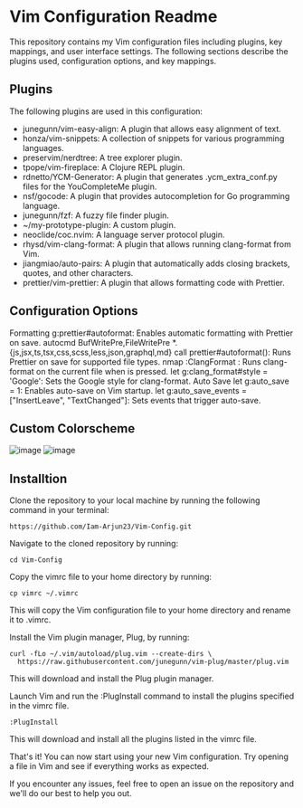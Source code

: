 # Vim Configuration Readme
This repository contains my Vim configuration files including plugins, key mappings, and user interface settings. The following sections describe the plugins used, configuration options, and key mappings.

## Plugins
The following plugins are used in this configuration:

- junegunn/vim-easy-align: A plugin that allows easy alignment of text.
- honza/vim-snippets: A collection of snippets for various programming languages.
- preservim/nerdtree: A tree explorer plugin.
- tpope/vim-fireplace: A Clojure REPL plugin.
- rdnetto/YCM-Generator: A plugin that generates .ycm_extra_conf.py files for the YouCompleteMe plugin.
- nsf/gocode: A plugin that provides autocompletion for Go programming language.
- junegunn/fzf: A fuzzy file finder plugin.
- ~/my-prototype-plugin: A custom plugin.
- neoclide/coc.nvim: A language server protocol plugin.
- rhysd/vim-clang-format: A plugin that allows running clang-format from Vim.
- jiangmiao/auto-pairs: A plugin that automatically adds closing brackets, quotes, and other characters.
- prettier/vim-prettier: A plugin that allows formatting code with Prettier.

## Configuration Options

Formatting
g:prettier#autoformat: Enables automatic formatting with Prettier on save.
autocmd BufWritePre,FileWritePre *.{js,jsx,ts,tsx,css,scss,less,json,graphql,md} call prettier#autoformat(): Runs Prettier on save for supported file types.
nmap <A-f> :ClangFormat <CR>: Runs clang-format on the current file when <A-f> is pressed.
let g:clang_format#style = 'Google': Sets the Google style for clang-format.
Auto Save
let g:auto_save = 1: Enables auto-save on Vim startup.
let g:auto_save_events = ["InsertLeave", "TextChanged"]: Sets events that trigger auto-save.

## Custom Colorscheme 
![image](https://user-images.githubusercontent.com/81867699/235435357-3a2e16bc-e6b8-4bbc-81a7-3d486ca76ab7.png)
![image](https://user-images.githubusercontent.com/81867699/235435376-52327334-4884-4f99-b051-dba9f4d5cd78.png)

## Installtion 
Clone the repository to your local machine by running the following command in your terminal:

``` 
https://github.com/Iam-Arjun23/Vim-Config.git

```
Navigate to the cloned repository by running:

```
cd Vim-Config
```

Copy the vimrc file to your home directory by running:

```
cp vimrc ~/.vimrc
```
This will copy the Vim configuration file to your home directory and rename it to .vimrc.

Install the Vim plugin manager, Plug, by running:

```
curl -fLo ~/.vim/autoload/plug.vim --create-dirs \
  https://raw.githubusercontent.com/junegunn/vim-plug/master/plug.vim
```

This will download and install the Plug plugin manager.

Launch Vim and run the :PlugInstall command to install the plugins specified in the vimrc file.

```
:PlugInstall
```
This will download and install all the plugins listed in the vimrc file.

That's it! You can now start using your new Vim configuration. Try opening a file in Vim and see if everything works as expected.

If you encounter any issues, feel free to open an issue on the repository and we'll do our best to help you out.


